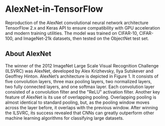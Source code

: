 # AlexNet-in-TensorFlow
Reproduction of the AlexNet convolutional neural network architecture TensorFlow 2.x and Keras API to ensure compatibility with GPU acceleration and modern training utilities. The model was trained on CIFAR-10, CIFAR-100, and ImageNet-21k datasets, then tested on the ObjectNet test set.

## About AlexNet
The winner of the 2012 ImageNet Large Scale Visual Recognition Challenge (ILSVRC) was AlexNet, developed by Alex Krizhevsky, Ilya Sutskever and Geoffrey Hinton. AlexNet’s architecture is depicted in Figure 1. It consists of five convolution layers, three max pooling layers, two normalized layers, two fully connected layers, and one softmax layer. Each convolution layer consisted of a convolution filter and the "ReLU" activation filter. Another key feature of AlexNet is its use of overlapping pooling. Overlapping pooling is almost identical to standard pooling, but, as the pooling window moves across the layer before, it overlaps with the previous window. After winning the ILSVRC, its success revealed that CNNs can greatly outperform other machine learning algorithms for classifying large datasets.

